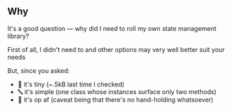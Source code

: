 ## Why

It's a good question — why did I need to roll my own state management library?

First of all, I didn't need to and other options may very well better suit your needs

But, since you asked:
- 🐣 it's tiny (~.5kB last time I checked) 
- 🔤 it's simple (one class whose instances surface only two methods)
- 🚀 it's op af (caveat being that there's no hand-holding whatsoever)
